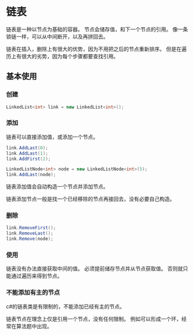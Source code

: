 ﻿# 链表

链表是一种以节点为基础的容器。
节点会储存值，和下一个节点的引用。
像一条锁链一样，可以从中间断开，以及再拼回去。

链表在插入，删除上有很大的优势，因为不用把之后的节点重新排序。
但是在遍历上有很大的劣势，因为每个步骤都要查找引用。

## 基本使用

### 创建

```csharp
LinkedList<int> link = new LinkedList<int>();
```

### 添加

链表可以直接添加值，或添加一个节点。

```csharp
link.AddLast(0);
link.AddLast(1);
link.AddFirst(2);

LinkedListNode<int> node = new LinkedListNode<int>(5);
link.AddLast(node);
```

链表添加值会自动构造一个节点并添加节点。

链表添加节点一般是找一个已经移除的节点再接回去，没有必要自己构造。


### 删除

```csharp
link.RemoveFirst();
link.RemoveLast();
link.Remove(node);
```

### 使用

链表没有办法直接获取中间的值。
必须提前储存节点并从节点获取值。
否则就只能通过遍历来得到节点。

### 不能添加有主的节点

c#的链表类是有限制的，不能添加已经有主的节点。

链表节点在理念上仅是引用一个节点，没有任何限制。
例如可以形成一个环，经常在算法题中出现。
